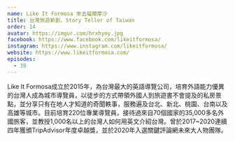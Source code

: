 ```yaml
---
name: Like It Formosa 來去福爾摩沙
title: 台灣旅遊新創、Story Teller of Taiwan
order: 14
avatar: https://imgur.com/hrxhymy.jpg
facebook: https://www.facebook.com/likeitformosa/
instagram: https://www.instagram.com/likeitformosa/
website: https://www.likeitformosa.com/
episodes:
  - 39
---
```


Like It Formosa成立於2015年，為台灣最大的英語導覽公司，培育外語能力優異的台灣人成為城市導覽員，以徒步的方式帶領外國人到旅遊書不會提及的私房景點，並分享只有在地人才知道的奇聞軼事，服務遍及台北、新北、桃園、台南以及高雄等城市。目前培育220位專業導覽員，接待過來自70個國家的35,000多名外國旅客，並教授1,000名以上的台灣人如何用英文介紹台灣。曾於2017~2020連續四年獲頒TripAdvisor年度卓越獎，並於2020年入選關鍵評論網未來大人物團隊。